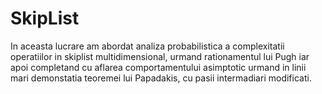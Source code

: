 # SkipList

In aceasta lucrare am abordat analiza probabilistica a complexitatii operatiilor in skiplist multidimensional, urmand rationamentul lui Pugh iar apoi completand cu aflarea comportamentului 
asimptotic urmand in linii mari demonstatia teoremei lui Papadakis, cu pasii intermadiari modificati.
